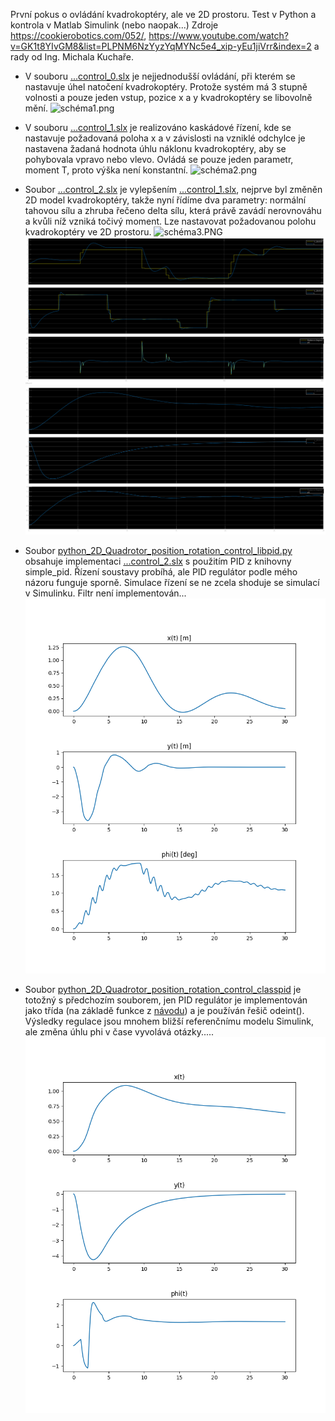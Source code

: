 První pokus o ovládání kvadrokoptéry, ale ve 2D prostoru. 
Test v Python a kontrola v Matlab Simulink (nebo naopak...)
Zdroje https://cookierobotics.com/052/, 
https://www.youtube.com/watch?v=GK1t8YIvGM8&list=PLPNM6NzYyzYqMYNc5e4_xip-yEu1jiVrr&index=2 
a rady od Ing. Michala Kuchaře.


* V souboru [...control_0.slx](simulink_2D_Quadrotor_rotation_control_0.slx) je nejjednodušší ovládání, při kterém se nastavuje úhel natočení kvadrokoptéry. 
Protože systém má 3 stupně volnosti a pouze jeden vstup, pozice x a y kvadrokoptéry se libovolně mění.
![schéma1.png](schéma1.png)


* V souboru [...control_1.slx](simulink_2D_Quadrotor_position_rotation_control_1.slx) je realizováno kaskádové řízení, 
kde se nastavuje požadovaná poloha x a v závislosti na vzniklé odchylce 
je nastavena žadaná hodnota úhlu náklonu kvadrokoptéry, aby se pohybovala vpravo nebo vlevo.
Ovládá se pouze jeden parametr, moment T, proto výška není konstantní.
![schéma2.png](schéma2.png)


* Soubor [...control_2.slx](simulink_2D_Quadrotor_position_rotation_control_2.slx) 
je vylepšením [...control_1.slx](simulink_2D_Quadrotor_position_rotation_control_1.slx), 
nejprve byl změněn 2D model kvadrokoptéry, 
takže nyní řídíme dva parametry: normální tahovou sílu a zhruba řečeno delta sílu, 
která právě zavádí nerovnováhu a kvůli níž vzniká točivý moment. 
Lze nastavovat požadovanou polohu kvadrokoptéry ve 2D prostoru.
![schéma3.PNG](schéma3.PNG)
![Řízení polohy kvadroptéry ve 2D](test_pohyb_simulink.svg)
![Referenční řízení](plot_simulink_2D_Quadrotor_2.png)


* Soubor [python_2D_Quadrotor_position_rotation_control_libpid.py](python_2D_Quadrotor_position_rotation_control_libpid.py) obsahuje 
implementaci [...control_2.slx](simulink_2D_Quadrotor_position_rotation_control_2.slx) s použitím PID z knihovny simple_pid.
Řízení soustavy probíhá, ale PID regulátor podle mého názoru funguje sporně. 
Simulace řízení se ne zcela shoduje se simulací v Simulinku. Filtr není implementován...
![plot_2D_Quadrotor_libpid.png](plot_2D_Quadrotor_libpid.png)


* Soubor [python_2D_Quadrotor_position_rotation_control_classpid](python_2D_Quadrotor_position_rotation_control_classpid.py)
je totožný s předchozím souborem, jen PID regulátor je implementován jako třída
(na základě funkce z [návodu](https://softinery.com/blog/implementation-of-pid-controller-in-python)) 
a je používán řešič odeint(). 
Výsledky regulace jsou mnohem bližší referenčnímu modelu Simulink, 
ale změna úhlu phi v čase vyvolává otázky.....
![plot_2D_Quadrotor_classpid.png](plot_2D_Quadrotor_classpid.png)